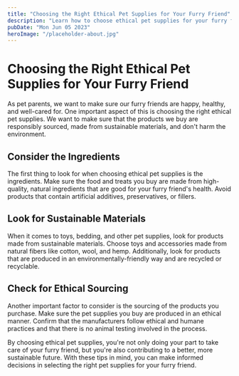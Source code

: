 ```yaml
---
title: "Choosing the Right Ethical Pet Supplies for Your Furry Friend"
description: "Learn how to choose ethical pet supplies for your furry friend. Make sure your pet&#39;s products are responsibly sourced and use sustainable materials."
pubDate: "Mon Jun 05 2023"
heroImage: "/placeholder-about.jpg"
---
```


# Choosing the Right Ethical Pet Supplies for Your Furry Friend

As pet parents, we want to make sure our furry friends are happy, healthy, and well-cared for. One important aspect of this is choosing the right ethical pet supplies. We want to make sure that the products we buy are responsibly sourced, made from sustainable materials, and don&#39;t harm the environment.

## Consider the Ingredients

The first thing to look for when choosing ethical pet supplies is the ingredients. Make sure the food and treats you buy are made from high-quality, natural ingredients that are good for your furry friend&#39;s health. Avoid products that contain artificial additives, preservatives, or fillers.

## Look for Sustainable Materials

When it comes to toys, bedding, and other pet supplies, look for products made from sustainable materials. Choose toys and accessories made from natural fibers like cotton, wool, and hemp. Additionally, look for products that are produced in an environmentally-friendly way and are recycled or recyclable.

## Check for Ethical Sourcing

Another important factor to consider is the sourcing of the products you purchase. Make sure the pet supplies you buy are produced in an ethical manner. Confirm that the manufacturers follow ethical and humane practices and that there is no animal testing involved in the process.

By choosing ethical pet supplies, you&#39;re not only doing your part to take care of your furry friend, but you&#39;re also contributing to a better, more sustainable future. With these tips in mind, you can make informed decisions in selecting the right pet supplies for your furry friend.